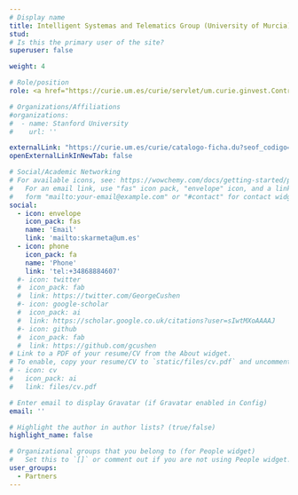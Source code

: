 ```yaml
---
# Display name
title: Intelligent Systemas and Telematics Group (University of Murcia)
stud:
# Is this the primary user of the site?
superuser: false

weight: 4

# Role/position
role: <a href="https://curie.um.es/curie/servlet/um.curie.ginvest.ControlGrinvest?accion=fichainvestigador&dept_codigo=E096&grin_codigo=02&grin_nombre=SISTEMAS%20INTELIGENTES%20Y%20TELEM%C3%uFFFDTICA&d=EA641347CE5593612D1D3BB52DFCCBAD">Antonio F. Skarmeta Gómez</a> <br> <a href="https://webs.um.es/jcadenas/miwiki/doku.php">José Manuel Cadenas Figueredo</a> <br> Subproyect - On-Demand Provisioning of Network and Computing Resources from the Cloud to the Edge - Exploiting Smart Orchestration and Security (ONOFRE-3-UMU). Ref. PID2020-112675RB-C44

# Organizations/Affiliations
#organizations:
#  - name: Stanford University
#    url: ''

externalLink: "https://curie.um.es/curie/catalogo-ficha.du?seof_codigo=1&perf_codigo=10&peva_cod=006&titulo=Ense%C3%B1anzas+T%C3%A9cnicas&sec_codigo=&cods=E096*02"
openExternalLinkInNewTab: false

# Social/Academic Networking
# For available icons, see: https://wowchemy.com/docs/getting-started/page-builder/#icons
#   For an email link, use "fas" icon pack, "envelope" icon, and a link in the
#   form "mailto:your-email@example.com" or "#contact" for contact widget.
social:
  - icon: envelope
    icon_pack: fas
    name: 'Email'
    link: 'mailto:skarmeta@um.es'
  - icon: phone
    icon_pack: fa
    name: 'Phone'
    link: 'tel:+34868884607'
  #- icon: twitter
  #  icon_pack: fab
  #  link: https://twitter.com/GeorgeCushen
  #- icon: google-scholar
  #  icon_pack: ai
  #  link: https://scholar.google.co.uk/citations?user=sIwtMXoAAAAJ
  #- icon: github
  #  icon_pack: fab
  #  link: https://github.com/gcushen
# Link to a PDF of your resume/CV from the About widget.
# To enable, copy your resume/CV to `static/files/cv.pdf` and uncomment the lines below.
# - icon: cv
#   icon_pack: ai
#   link: files/cv.pdf

# Enter email to display Gravatar (if Gravatar enabled in Config)
email: ''

# Highlight the author in author lists? (true/false)
highlight_name: false

# Organizational groups that you belong to (for People widget)
#   Set this to `[]` or comment out if you are not using People widget.
user_groups:
  - Partners
---
```

